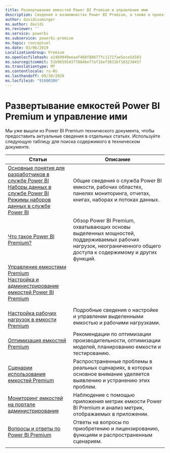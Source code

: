 ```yaml
---
title: Развертывание емкостей Power BI Premium и управление ими
description: Сведения о возможностях Power BI Premium, а также о проектировании, развертывании, отслеживании и устранении неполадок масштабируемых решений.
author: davidiseminger
ms.author: davidi
ms.reviewer: ''
ms.service: powerbi
ms.subservice: powerbi-premium
ms.topic: conceptual
ms.date: 03/06/2019
LocalizationGroup: Premium
ms.openlocfilehash: e24b9949eeaaf488f88677fc1171fae5ece5d383
ms.sourcegitcommit: 51b965954377884bef7af16ef3031bf10323845f
ms.translationtype: MT
ms.contentlocale: ru-RU
ms.lasthandoff: 09/30/2020
ms.locfileid: "91600386"
---
```

# <a name="deploying-and-managing-power-bi-premium-capacities"></a>Развертывание емкостей Power BI Premium и управление ими

Мы уже вышли из Power BI Premium технического документа, чтобы предоставить актуальные сведения в отдельных статьях. Используйте следующую таблицу для поиска содержимого в техническом документе. 

| Статьи | Описание |
|-----|----|
| [Основные понятия для разработчиков в службе Power BI](../fundamentals/service-basic-concepts.md)</br>[Наборы данных в службе Power BI](../connect-data/service-datasets-understand.md)</br>[Режимы наборов данных в службе Power BI](../connect-data/service-dataset-modes-understand.md) | Общие сведения о служба Power BI емкости, рабочих областях, панелях мониторинга, отчетах, книгах, наборах и потоках данных. |
| [Что такое Power BI Premium?](../admin/service-premium-what-is.md) | Обзор Power BI Premium, охватывающих основы выделенных мощностей, поддерживаемых рабочих нагрузок, неограниченного общего доступа к содержимому и других функций.  |
| [Управление емкостями Premium](../admin/service-premium-capacity-manage.md)</br>[Настройка и администрирование емкостей Power BI Premium](../admin/service-admin-premium-manage.md)
</br>[Настройка рабочих нагрузок в емкости Premium](../admin/service-admin-premium-workloads.md) | Подробные сведения о настройке и управлении выделенными емкостью и рабочими нагрузками. |
| [Оптимизация емкостей Premium](../admin/service-premium-capacity-optimize.md) | Рекомендации по оптимизации производительности, оптимизации моделей, планированию емкости и тестированию. |
| [Сценарии использования емкостей Premium](../admin/service-premium-capacity-scenarios.md) | Распространенные проблемы в реальных сценариях, в которых основное внимание уделяется выявлению и устранению этих проблем. |
| [Мониторинг емкостей на портале администрирования](../admin/service-admin-premium-monitor-portal.md) | Наблюдение с помощью приложения метрик емкости Power BI Premium и анализ метрик, отображаемых в приложении. |
| [Вопросы и ответы по Power BI Premium](../admin/service-premium-faq.md) | Ответы на вопросы по приобретению и лицензированию, функциям и распространенным сценариям. |
| | |
